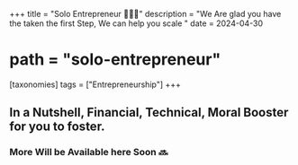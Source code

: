 +++
title = "Solo Entrepreneur 👩🏻‍🎤"
description = "We Are glad you have the taken the first Step, We can help you scale "
date = 2024-04-30
# path = "solo-entrepreneur"

[taxonomies] 
tags = ["Entrepreneurship"]
+++
## In a Nutshell, Financial, Technical, Moral Booster for you to foster.
### More Will be Available here Soon :soon: